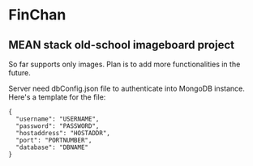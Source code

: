 # FinChan

## MEAN stack old-school imageboard project

So far supports only images. Plan is to add more functionalities in the future.

Server need dbConfig.json file to authenticate into MongoDB instance.
Here's a template for the file:

```
{
  "username": "USERNAME",
  "password": "PASSWORD",
  "hostaddress": "HOSTADDR",
  "port": "PORTNUMBER",
  "database": "DBNAME"
}
```
